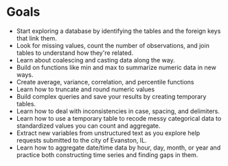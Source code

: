 # Goals
- Start exploring a database by identifying the tables and the foreign keys that link them. 
- Look for missing values, count the number of observations, and join tables to understand how they're related. 
- Learn about coalescing and casting data along the way.
- Build on functions like min and max to summarize numeric data in new ways. 
- Create average, variance, correlation, and percentile functions
- Learn how to truncate and round numeric values
- Build complex queries and save your results by creating temporary tables.
- Learn how to deal with inconsistencies in case, spacing, and delimiters. 
- Learn how to use a temporary table to recode messy categorical data to standardized values you can count and aggregate. 
- Extract new variables from unstructured text as you explore help requests submitted to the city of Evanston, IL.
- Learn how to aggregate date/time data by hour, day, month, or year and practice both constructing time series and finding gaps in them.
